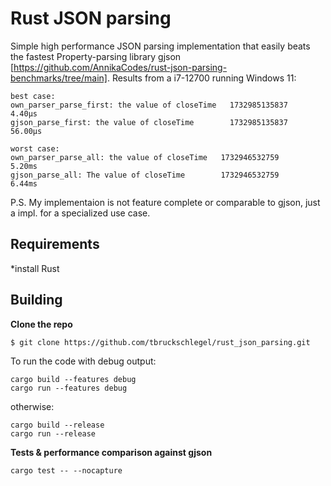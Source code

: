 # Rust JSON parsing

Simple high performance JSON parsing implementation that easily beats the fastest Property-parsing library gjson [https://github.com/AnnikaCodes/rust-json-parsing-benchmarks/tree/main].
Results from a i7-12700 running Windows 11:
```
best case:
own_parser_parse_first: the value of closeTime   1732985135837     4.40µs
gjson_parse_first: the value of closeTime        1732985135837    56.00µs

worst case:
own_parser_parse_all: the value of closeTime   1732946532759       5.20ms
gjson_parse_all: The value of closeTime        1732946532759       6.44ms
```
P.S. My implementaion is not feature complete or comparable to gjson,
just a impl. for a specialized use case.



## Requirements

*install Rust

## Building

**Clone the repo**

```$ git clone https://github.com/tbruckschlegel/rust_json_parsing.git```

To run the code with debug output:
```
cargo build --features debug
cargo run --features debug
```
otherwise:
```
cargo build --release
cargo run --release
```


**Tests & performance comparison against gjson**
```
cargo test -- --nocapture
```


